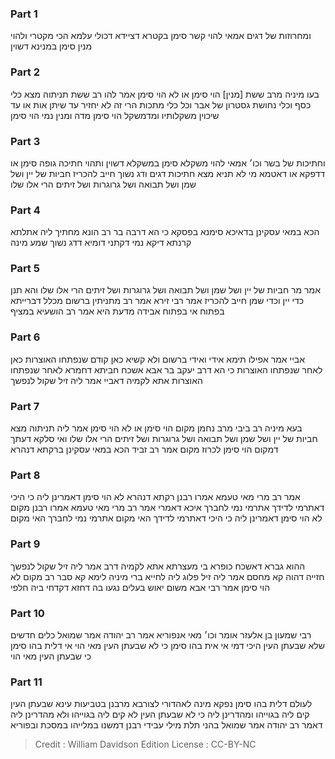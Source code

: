 
### Part 1
ומחרוזות של דגים אמאי להוי קשר סימן בקטרא דציידא דכולי עלמא הכי מקטרי ולהוי מנין סימן במנינא דשוין

### Part 2
בעו מיניה מרב ששת [מנין] הוי סימן או לא הוי סימן אמר להו רב ששת תניתוה מצא כלי כסף וכלי נחושת גסטרון של אבר וכל כלי מתכות הרי זה לא יחזיר עד שיתן אות או עד שיכוין משקלותיו ומדמשקל הוי סימן מדה ומנין נמי הוי סימן

### Part 3
וחתיכות של בשר וכו׳ אמאי להוי משקלא סימן במשקלא דשוין ותהוי חתיכה גופה סימן או דדפקא או דאטמא מי לא תניא מצא חתיכות דגים ודג נשוך חייב להכריז חביות של יין ושל שמן ושל תבואה ושל גרוגרות ושל זיתים הרי אלו שלו

### Part 4
הכא במאי עסקינן בדאיכא סימנא בפסקא כי הא דרבה בר רב הונא מחתיך ליה אתלתא קרנתא דיקא נמי דקתני דומיא דדג נשוך שמע מינה

### Part 5
אמר מר חביות של יין ושל שמן ושל תבואה ושל גרוגרות ושל זיתים הרי אלו שלו והא תנן כדי יין וכדי שמן חייב להכריז אמר רבי זירא אמר רב מתניתין ברשום מכלל דברייתא בפתוח אי בפתוח אבידה מדעת היא אמר רב הושעיא במציף

### Part 6
אביי אמר אפילו תימא אידי ואידי ברשום ולא קשיא כאן קודם שנפתחו האוצרות כאן לאחר שנפתחו האוצרות כי הא דרב יעקב בר אבא אשכח חביתא דחמרא לאחר שנפתחו האוצרות אתא לקמיה דאביי אמר ליה זיל שקול לנפשך

### Part 7
בעא מיניה רב ביבי מרב נחמן מקום הוי סימן או לא הוי סימן אמר ליה תניתוה מצא חביות של יין ושל שמן ושל תבואה ושל גרוגרות ושל זיתים הרי אלו שלו ואי סלקא דעתך דמקום הוי סימן לכרוז מקום אמר רב זביד הכא במאי עסקינן ברקתא דנהרא

### Part 8
אמר רב מרי מאי טעמא אמרו רבנן רקתא דנהרא לא הוי סימן דאמרינן ליה כי היכי דאתרמי לדידך אתרמי נמי לחברך איכא דאמרי אמר רב מרי מאי טעמא אמרו רבנן מקום לא הוי סימן דאמרינן ליה כי היכי דאתרמי לדידך האי מקום אתרמי נמי לחברך האי מקום

### Part 9
ההוא גברא דאשכח כופרא בי מעצרתא אתא לקמיה דרב אמר ליה זיל שקול לנפשך חזייה דהוה קא מחסם אמר ליה זיל פלוג ליה לחייא ברי מיניה לימא קא סבר רב מקום לא הוי סימן אמר רבי אבא משום יאוש בעלים נגעו בה דחזא דקדחי ביה חלפי

### Part 10
רבי שמעון בן אלעזר אומר וכו׳ מאי אנפוריא אמר רב יהודה אמר שמואל כלים חדשים שלא שבעתן העין היכי דמי אי אית בהו סימן כי לא שבעתן העין מאי הוי אי דלית בהו סימן כי שבעתן העין מאי הוי

### Part 11
לעולם דלית בהו סימן נפקא מינה לאהדורי לצורבא מרבנן בטביעות עינא שבעתן העין קים ליה בגוייהו ומהדרינן ליה כי לא שבעתן העין לא קים ליה בגוייהו ולא מהדרינן ליה דאמר רב יהודה אמר שמואל בהני תלת מילי עבידי רבנן דמשנו במלייהו במסכת ובפוריא

>Credit : William Davidson Edition
>License : CC-BY-NC